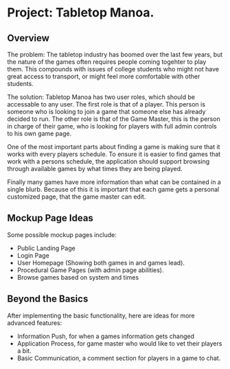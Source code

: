 # Project: Tabletop Manoa.
## Overview
The problem: The tabletop industry has boomed over the last few years, but the nature of the games often requires people coming togehter to play them. This compounds with issues of college students who might not have great access to transport, or might feel more comfortable with other students. 

The solution: 
Tabletop Manoa has two user roles, which should be accessable to any user. The first role is that of a player. This person is someone who is looking to join a game that someone else has already decided to run. The other role is that of the Game Master, this is the person in charge of their game, who is looking for players with full admin controls to his own game page.

One of the most important parts about finding a game is making sure that it works with every players schedule. To ensure it is easier to find games that work with a persons schedule, the application should support browsing through available games by what times they are being played. 

Finally many games have more information than what can be contained in a single blurb. Because of this it is important that each game gets a personal customized page, that the game master can edit. 





## Mockup Page Ideas
Some possible mockup pages include:
* Public Landing Page
* Login Page
* User Homepage (Showing both games in and games lead).
* Procedural Game Pages (with admin page abilities).
* Browse games based on system and times


## Beyond the Basics
After implementing the basic functionality, here are ideas for more advanced features:

* Information Push, for when a games information gets changed
* Application Process, for game master who would like to vet their players a bit.
* Basic Communication, a comment section for players in a game to chat. 
